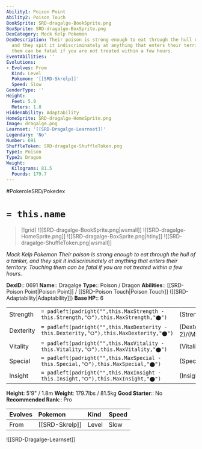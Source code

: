 ```yaml
---
Ability1: Poison Point
Ability2: Poison Touch
BookSprite: SRD-dragalge-BookSprite.png
BoxSprite: SRD-dragalge-BoxSprite.png
DexCategory: Mock Kelp Pokemon
DexDescription: Their poison is strong enough to eat through the hull of a tanker,
  and they spit it indiscriminately at anything that enters their territory. Touching
  them can be fatal if you are not treated within a few hours.
EventAbilities: ''
Evolutions:
- Evolves: From
  Kind: Level
  Pokemon: '[[SRD-Skrelp]]'
  Speed: Slow
GenderType: ''
Height:
  Feet: 5.9
  Meters: 1.8
HiddenAbility: Adaptability
HomeSprite: SRD-dragalge-HomeSprite.png
Image: dragalge.png
Learnset: '[[SRD-Dragalge-Learnset]]'
Legendary: 'No'
Number: 691
ShuffleToken: SRD-dragalge-ShuffleToken.png
Type1: Poison
Type2: Dragon
Weight:
  Kilograms: 81.5
  Pounds: 179.7
---
```


#PokeroleSRD/Pokedex

# `= this.name`

> [!grid]
> ![[SRD-dragalge-BookSprite.png|wsmall]]
> ![[SRD-dragalge-HomeSprite.png]]
> ![[SRD-dragalge-BoxSprite.png|htiny]]
> ![[SRD-dragalge-ShuffleToken.png|wsmall]]


*Mock Kelp Pokemon*
*Their poison is strong enough to eat through the hull of a tanker, and they spit it indiscriminately at anything that enters their territory. Touching them can be fatal if you are not treated within a few hours.*

**DexID**:: 0691
**Name**:: Dragalge
**Type**:: Poison / Dragon
**Abilities**:: [[SRD-Poison Point|Poison Point]] / [[SRD-Poison Touch|Poison Touch]] ([[SRD-Adaptability|Adaptability]])
**Base HP**:: 6

|           |                                                                                        |                                          |
| --------- | -------------------------------------------------------------------------------------- | ---------------------------------------- |
| Strength  | `= padleft(padright("",this.MaxStrength - this.Strength,"⭘"),this.MaxStrength,"⬤")`    | (Strength::2)/(MaxStrength::5)   |
| Dexterity | `= padleft(padright("",this.MaxDexterity - this.Dexterity,"⭘"),this.MaxDexterity,"⬤")` | (Dexterity:: 2)/(MaxDexterity::4) |
| Vitality  | `= padleft(padright("",this.MaxVitality - this.Vitality,"⭘"),this.MaxVitality,"⬤")`    | (Vitality::2)/(MaxVitality::5)   |
| Special   | `= padleft(padright("",this.MaxSpecial - this.Special,"⭘"),this.MaxSpecial,"⬤")`       | (Special::3)/(MaxSpecial::6)     |
| Insight   | `= padleft(padright("",this.MaxInsight - this.Insight,"⭘"),this.MaxInsight,"⬤")`       | (Insight::3)/(MaxInsight::7)     |

**Height**: 5'9" / 1.8m
**Weight**: 179.7lbs / 81.5kg
**Good Starter**:: No
**Recommended Rank**:: Pro

| Evolves   | Pokemon        | Kind   | Speed   |
|:----------|:---------------|:-------|:--------|
| From      | [[SRD-Skrelp]] | Level  | Slow    |

![[SRD-Dragalge-Learnset]]